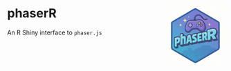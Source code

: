 
<!-- README.md is generated from README.Rmd. Please edit that file -->

# phaserR <img src="man/figures/phaserR.png" align="right" height="138" style="float:right; height:138px;" alt = "phaserR Logo"/>

<!-- badges: start -->

<!-- badges: end -->

An R Shiny interface to `phaser.js`

